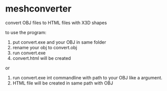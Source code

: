 # meshconverter
convert OBJ files to HTML files with X3D shapes

to use the program:
1) put convert.exe and your OBJ in same folder
2) rename your obj to convert.obj
3) run convert.exe
4) convert.html will be created

or

1) run convert.exe int commandline with path to your OBJ like a argument.
2) HTML file will be created in same path with OBJ
